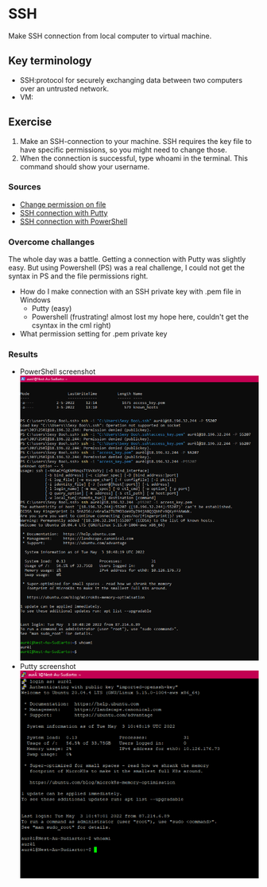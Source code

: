 # SSH
Make SSH connection from local computer to virtual machine. 

## Key terminology
- SSH:protocol for securely exchanging data between two computers over an untrusted network. 
- VM: 

## Exercise
1. Make an SSH-connection to your machine. SSH requires the key file to have specific permissions, so you might need to change those.
2. When the connection is successful, type whoami in the terminal. This command should show your username.

### Sources
- [Change permission on file](https://v2cloud.com/tutorials/how-to-change-folder-permissions-on-windows)
- [SSH connection with Putty](https://www.puttygen.com/convert-pem-to-ppk)
- [SSH connection with PowerShell](https://lazyadmin.nl/powershell/powershell-ssh/)

### Overcome challanges
The whole day was a battle. Getting a connection with Putty was slightly easy. But using Powershell (PS) was a real challenge, I could not get the syntax in PS and the file permissions right. 
- How do I make connection with an SSH private key with .pem file in Windows
  - Putty (easy)
  - Powershell (frustrating! almost lost my hope here, couldn't get the csyntax in the cml right)
- What permission setting for .pem private key

### Results
- PowerShell screenshot
![screenshot of powershell](../00_includes/powerShellProof.png)
- Putty screenshot
![screenshot of putty](../00_includes/puttyProof.png)

